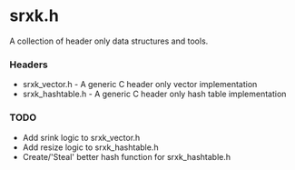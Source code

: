 # srxk.h
A collection of header only data structures and tools.

### Headers
* srxk_vector.h - A generic C header only vector implementation
* srxk_hashtable.h - A generic C header only hash table implementation

### TODO
* Add srink logic to srxk_vector.h
* Add resize logic to srxk_hashtable.h
* Create/'Steal' better hash function for srxk_hashtable.h
